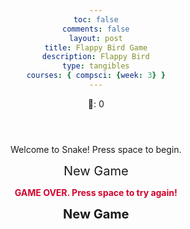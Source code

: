 ```yaml
---
toc: false
comments: false
layout: post
title: Flappy Bird Game
description: Flappy Bird
type: tangibles
courses: { compsci: {week: 3} }
---
```



<div class="container">
    <header class="pb-3 mb-4 border-bottom border-primary text-dark">
        <p class="fs-4">🍏: <span id="score">0</span></p>
    </header>
    <div class="container bg-secondary" style="text-align:center;">
        <!-- Main Menu -->
        <div id="menu" class="py-4 text-light">
            <p>Welcome to Snake! Press space to begin.</p>
            <a id="new_game" class="link-alert" style="font-size: 20px;">New Game</a>
        </div>
        <!-- Game Over -->
        <div id="gameover" class="py-4 text-light" style="color: #D2042D; font-weight: bold;">
            <p>GAME OVER. Press space to try again!</p>
            <a id="new_game1" class="link-alert" style="font-size: 20px; ">New Game</a>
        </div>
        <!-- Play Screen -->
        <canvas id="snake" class="wrap" width="480" height="480" tabindex="1"></canvas>
    </div>
</div>

<style>
    body {
        text-align: center;
    }

    #board {
        /* background-color: skyblue; */
        background-image: url("{{site.baseurl}}/flappybirdsrc/flappybirdbg.png");
    }

</style>

<!-- Audio -->
<audio id="pointSound" src="{{site.baseurl}}/audio/points2.wav" preload="auto"></audio>
<audio id="lostSound" src="{{site.baseurl}}/audio/game-over.wav" preload="auto"></audio>
<audio id="winnerSound" src="{{site.baseurl}}/audio/winner.wav" preload="auto"></audio>

<script>
    //disable arrow key scrolling
    window.addEventListener("keydown", function(e) { if(["Space","ArrowUp","ArrowDown","ArrowLeft","ArrowRight"].indexOf(e.code) > -1) { e.preventDefault(); } }, false);
    
    //Sound when jump 
    function playPointSound() {
    const pointSound = document.getElementById("pointSound");
    pointSound.play();
    }

    //Sound when game ends
    function playLostSound() {
    const lostSound = document.getElementById("lostSound");
    lostSound.play();
    }

    //Sound for score 20
    function playWinnerSound() {
    const winnerSound = document.getElementById("winnerSound");
    winnerSound.play();
    }




    //board
    let board;
    let boardWidth = 360;
    let boardHeight = 640;
    let context;

    //bird
    let birdWidth = 34; //width/height ratio = 408/228 = 17/12
    let birdHeight = 24;
    let birdX = boardWidth/8;
    let birdY = boardHeight/2;
    let birdImg;

    let bird = {
        x : birdX,
        y : birdY,
        width : birdWidth,
        height : birdHeight
    }

    //pipes
    let pipeArray = [];
    let pipeWidth = 64; //width/height ratio = 384/3072 = 1/8
    let pipeHeight = 512;
    let pipeX = boardWidth;
    let pipeY = 0;

    let topPipeImg;
    let bottomPipeImg;

    //physics
    let velocityX = -2; //pipes moving left speed
    let velocityY = 0; //bird jump speed
    let gravity = 0.4;

    let gameOver = false;
    let score = 0;

    window.onload = function() {
        board = document.getElementById("board");
        board.height = boardHeight;
        board.width = boardWidth;
        context = board.getContext("2d"); //used for drawing on the board


        //load images
        birdImg = new Image();
        birdImg.src = "{{site.baseurl}}/flappybirdsrc/flappybird.png"; 
        birdImg.onload = function() {
            context.drawImage(birdImg, bird.x, bird.y, bird.width, bird.height);
        }

        topPipeImg = new Image();
        topPipeImg.src = "{{site.baseurl}}/flappybirdsrc/toppipe.png"; //toppipe

        bottomPipeImg = new Image();
        bottomPipeImg.src = "{{site.baseurl}}/flappybirdsrc/bottompipe.png"; //bottompipe

        requestAnimationFrame(update);
        setInterval(placePipes, 1500); //every 1.5 seconds
        document.addEventListener("keydown", moveBird);
    }

    function update() {
        requestAnimationFrame(update);
        if (gameOver) {
            playLostSound();
            return;
        }
        context.clearRect(0, 0, board.width, board.height);

        //bird
        velocityY += gravity;
        bird.y = Math.max(bird.y + velocityY, 0); //apply gravity to current bird.y, limit the bird.y to top of the canvas
        context.drawImage(birdImg, bird.x, bird.y, bird.width, bird.height);

        if (bird.y > board.height) {
            gameOver = true;
        }

        //pipes
        for (let i = 0; i < pipeArray.length; i++) {
            let pipe = pipeArray[i];
            pipe.x += velocityX;
            context.drawImage(pipe.img, pipe.x, pipe.y, pipe.width, pipe.height);

            if (!pipe.passed && bird.x > pipe.x + pipe.width) {
                score += 0.5; //0.5 because there are 2 pipes! so 0.5*2 = 1, 1 for each set of pipes
                pipe.passed = true;
            }

            if (detectCollision(bird, pipe)) {
                gameOver = true;
            }
        }

        //clear pipes
        while (pipeArray.length > 0 && pipeArray[0].x < -pipeWidth) {
            pipeArray.shift(); //removes first element from the array
        }

        //score
        context.fillStyle = "red";
        context.font="45px sans-serif";
        context.fillText(score, 5, 45);

        if (gameOver) {
            context.fillText("GAME OVER", 5, 90);
        }
    }

    function placePipes() {
        if (gameOver) {
            return;
        }

        //(0-1) * pipeHeight/2.
        // 0 -> -128 (pipeHeight/4)
        // 1 -> -128 - 256 (pipeHeight/4 - pipeHeight/2) = -3/4 pipeHeight
        let randomPipeY = pipeY - pipeHeight/4 - Math.random()*(pipeHeight/2);
        let openingSpace = board.height/4;

        let topPipe = {
            img : topPipeImg,
            x : pipeX,
            y : randomPipeY,
            width : pipeWidth,
            height : pipeHeight,
            passed : false
        }
        pipeArray.push(topPipe);

        let bottomPipe = {
            img : bottomPipeImg,
            x : pipeX,
            y : randomPipeY + pipeHeight + openingSpace,
            width : pipeWidth,
            height : pipeHeight,
            passed : false
        }
        pipeArray.push(bottomPipe);
    }

    function moveBird(e) {
        if (e.code == "Space" || e.code == "ArrowUp" || e.code == "KeyX") {
            //jump
            velocityY = -6;
            playPointSound();

            //reset game
            if (gameOver) {
                bird.y = birdY;
                pipeArray = [];
                score = 0;
                gameOver = false;
            }
        }
    }

    function detectCollision(a, b) {
        return a.x < b.x + b.width &&   //a's top left corner doesn't reach b's top right corner
            a.x + a.width > b.x &&   //a's top right corner passes b's top left corner
            a.y < b.y + b.height &&  //a's top left corner doesn't reach b's bottom left corner
            a.y + a.height > b.y;    //a's bottom left corner passes b's top left corner
    }

    let newGame = function(){
            showScreen(SCREEN_SNAKE);
            screen_snake.focus();
            score = 0;
            canvas.width = 480;
            canvas.height = 480;
            const selectedTheme = document.querySelector('input[name="theme"]:checked').value;
            if (selectedTheme === 'dark') {
                canvas.style.borderColor = "#FFFFFF";
            } else {
                canvas.style.borderColor = "#B2BEB5";
            }
            canvas.onkeydown = function(evt) {
                changeDir(evt.keyCode);
            };
        };

</script> 


<canvas id="board"></canvas>